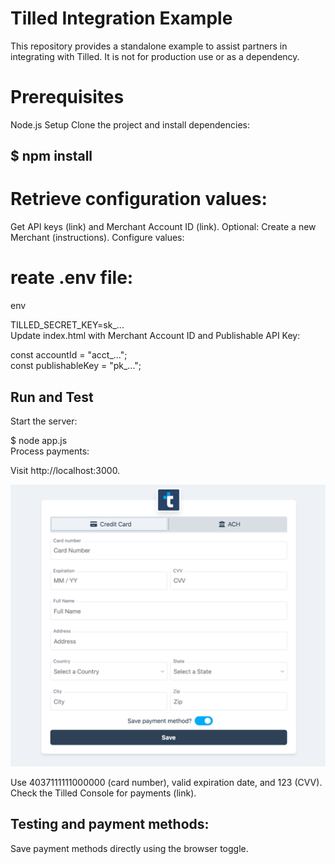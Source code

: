 # Tilled Integration Example
This repository provides a standalone example to assist partners in integrating with Tilled. It is not for production use or as a dependency.

# Prerequisites
Node.js
Setup
Clone the project and install dependencies:

## $ npm install  
# Retrieve configuration values:

Get API keys (link) and Merchant Account ID (link).
Optional: Create a new Merchant (instructions).
Configure values:

# reate .env file:
env

TILLED_SECRET_KEY=sk_...  
Update index.html with Merchant Account ID and Publishable API Key:


const accountId = "acct_...";  
const publishableKey = "pk_...";  
## Run and Test
Start the server:

 $ node app.js  
Process payments:

Visit http://localhost:3000.

<div align="center"> 
   
 <img src="https://github.com/venachero/simple_payment/blob/main/img/Create-Payment-Method.png" width="800">

</div>



Use 4037111111000000 (card number), valid expiration date, and 123 (CVV).
Check the Tilled Console for payments (link).
## Testing and payment methods:

Save payment methods directly using the browser toggle.
